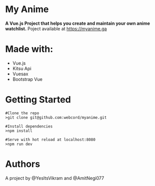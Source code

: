 # My Anime
**A Vue.js Project that helps you create and maintain your own anime watchlist.**
Poject available at https://myanime.ga

# Made with:
* Vue.js
* Kitsu Api
* Vuesax
* Bootstrap Vue

# Getting Started
```
#Clone the repo
>git clone git@github.com:webcord/myanime.git

#Install dependencies
>npm install

#Serve with hot reload at localhost:8080
>npm run dev
```

# Authors
A project by @YesItsVikram and @AmitNegi077
